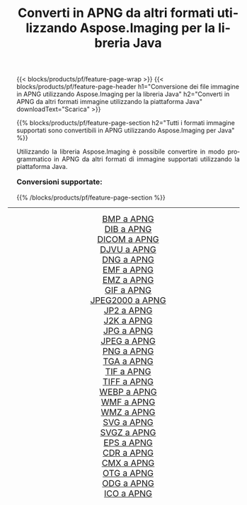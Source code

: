 ﻿---
title: Converti in APNG da altri formati utilizzando Aspose.Imaging per la libreria Java 
weight: 3920
url: /it/java/conversion/to/apng/ 
lang: it
langdirlevel: 2
locales: zh-hans,ja,it,ru,de,es,fr,nl,id,lt,pl,pt,vi,tr,ko,zh-hant,ar,hi,th,sv,cs,uk,he
description: Usando Aspose.Imaging puoi convertire in APNG da altri formati usando Java
---

{{< blocks/products/pf/feature-page-wrap >}}
{{< blocks/products/pf/feature-page-header h1="Conversione dei file immagine in APNG utilizzando Aspose.Imaging per la libreria Java" h2="Converti in APNG da altri formati immagine utilizzando la piattaforma Java" downloadText="Scarica" >}}


{{% blocks/products/pf/feature-page-section  h2="Tutti i formati immagine supportati sono convertibili in APNG utilizzando Aspose.Imaging per Java" %}}
<p align=justify>Utilizzando la libreria Aspose.Imaging è possibile convertire in modo programmatico in APNG da altri formati di immagine supportati utilizzando la piattaforma Java.</p>
<h3 style="margin-top:16px;">
Conversioni supportate:
</h3>
{{% /blocks/products/pf/feature-page-section %}}
<div class="container-fluid productfamilypage bg-gray">
    <div class="convertypes bg-gray agp-content section">
        <div class="container">
		<hr style="margin-left:-20px;"/>
		<div class="row other-converters" style="gap: 10px;font-size: 19px;text-align:center;">
		    <div class='col-md-3 other-converter remove-lp remove-rp'><a href="/imaging/it/java/conversion/bmp-to-apng/" style="padding:15px;">BMP a APNG</a></div>
<div class='col-md-3 other-converter remove-lp remove-rp'><a href="/imaging/it/java/conversion/dib-to-apng/" style="padding:15px;">DIB a APNG</a></div>
<div class='col-md-3 other-converter remove-lp remove-rp'><a href="/imaging/it/java/conversion/dicom-to-apng/" style="padding:15px;">DICOM a APNG</a></div>
<div class='col-md-3 other-converter remove-lp remove-rp'><a href="/imaging/it/java/conversion/djvu-to-apng/" style="padding:15px;">DJVU a APNG</a></div>
<div class='col-md-3 other-converter remove-lp remove-rp'><a href="/imaging/it/java/conversion/dng-to-apng/" style="padding:15px;">DNG a APNG</a></div>
<div class='col-md-3 other-converter remove-lp remove-rp'><a href="/imaging/it/java/conversion/emf-to-apng/" style="padding:15px;">EMF a APNG</a></div>
<div class='col-md-3 other-converter remove-lp remove-rp'><a href="/imaging/it/java/conversion/emz-to-apng/" style="padding:15px;">EMZ a APNG</a></div>
<div class='col-md-3 other-converter remove-lp remove-rp'><a href="/imaging/it/java/conversion/gif-to-apng/" style="padding:15px;">GIF a APNG</a></div>
<div class='col-md-3 other-converter remove-lp remove-rp'><a href="/imaging/it/java/conversion/jpeg2000-to-apng/" style="padding:15px;">JPEG2000 a APNG</a></div>
<div class='col-md-3 other-converter remove-lp remove-rp'><a href="/imaging/it/java/conversion/jp2-to-apng/" style="padding:15px;">JP2 a APNG</a></div>
<div class='col-md-3 other-converter remove-lp remove-rp'><a href="/imaging/it/java/conversion/j2k-to-apng/" style="padding:15px;">J2K a APNG</a></div>
<div class='col-md-3 other-converter remove-lp remove-rp'><a href="/imaging/it/java/conversion/jpg-to-apng/" style="padding:15px;">JPG a APNG</a></div>
<div class='col-md-3 other-converter remove-lp remove-rp'><a href="/imaging/it/java/conversion/jpeg-to-apng/" style="padding:15px;">JPEG a APNG</a></div>
<div class='col-md-3 other-converter remove-lp remove-rp'><a href="/imaging/it/java/conversion/png-to-apng/" style="padding:15px;">PNG a APNG</a></div>
<div class='col-md-3 other-converter remove-lp remove-rp'><a href="/imaging/it/java/conversion/tga-to-apng/" style="padding:15px;">TGA a APNG</a></div>
<div class='col-md-3 other-converter remove-lp remove-rp'><a href="/imaging/it/java/conversion/tif-to-apng/" style="padding:15px;">TIF a APNG</a></div>
<div class='col-md-3 other-converter remove-lp remove-rp'><a href="/imaging/it/java/conversion/tiff-to-apng/" style="padding:15px;">TIFF a APNG</a></div>
<div class='col-md-3 other-converter remove-lp remove-rp'><a href="/imaging/it/java/conversion/webp-to-apng/" style="padding:15px;">WEBP a APNG</a></div>
<div class='col-md-3 other-converter remove-lp remove-rp'><a href="/imaging/it/java/conversion/wmf-to-apng/" style="padding:15px;">WMF a APNG</a></div>
<div class='col-md-3 other-converter remove-lp remove-rp'><a href="/imaging/it/java/conversion/wmz-to-apng/" style="padding:15px;">WMZ a APNG</a></div>
<div class='col-md-3 other-converter remove-lp remove-rp'><a href="/imaging/it/java/conversion/svg-to-apng/" style="padding:15px;">SVG a APNG</a></div>
<div class='col-md-3 other-converter remove-lp remove-rp'><a href="/imaging/it/java/conversion/svgz-to-apng/" style="padding:15px;">SVGZ a APNG</a></div>
<div class='col-md-3 other-converter remove-lp remove-rp'><a href="/imaging/it/java/conversion/eps-to-apng/" style="padding:15px;">EPS a APNG</a></div>
<div class='col-md-3 other-converter remove-lp remove-rp'><a href="/imaging/it/java/conversion/cdr-to-apng/" style="padding:15px;">CDR a APNG</a></div>
<div class='col-md-3 other-converter remove-lp remove-rp'><a href="/imaging/it/java/conversion/cmx-to-apng/" style="padding:15px;">CMX a APNG</a></div>
<div class='col-md-3 other-converter remove-lp remove-rp'><a href="/imaging/it/java/conversion/otg-to-apng/" style="padding:15px;">OTG a APNG</a></div>
<div class='col-md-3 other-converter remove-lp remove-rp'><a href="/imaging/it/java/conversion/odg-to-apng/" style="padding:15px;">ODG a APNG</a></div>
<div class='col-md-3 other-converter remove-lp remove-rp'><a href="/imaging/it/java/conversion/ico-to-apng/" style="padding:15px;">ICO a APNG</a></div>
                </div>
        </div>
    </div>
</div>
<br/>

